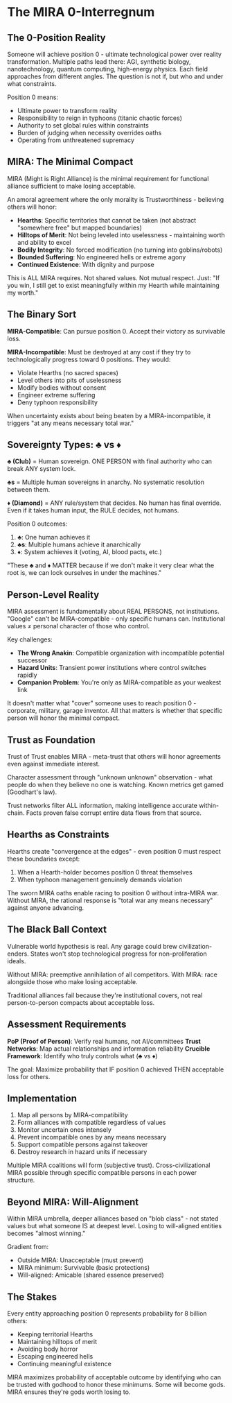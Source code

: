 # The MIRA 0-Interregnum

## The 0-Position Reality

Someone will achieve position 0 - ultimate technological power over reality transformation. Multiple paths lead there: AGI, synthetic biology, nanotechnology, quantum computing, high-energy physics. Each field approaches from different angles. The question is not if, but who and under what constraints.

Position 0 means:
- Ultimate power to transform reality
- Responsibility to reign in typhoons (titanic chaotic forces)
- Authority to set global rules within constraints
- Burden of judging when necessity overrides oaths
- Operating from unthreatened supremacy

## MIRA: The Minimal Compact

MIRA (Might is Right Alliance) is the minimal requirement for functional alliance sufficient to make losing acceptable. 

An amoral agreement where the only morality is Trustworthiness - believing others will honor:
- **Hearths**: Specific territories that cannot be taken (not abstract "somewhere free" but mapped boundaries)
- **Hilltops of Merit**: Not being leveled into uselessness - maintaining worth and ability to excel
- **Bodily Integrity**: No forced modification (no turning into goblins/robots)
- **Bounded Suffering**: No engineered hells or extreme agony
- **Continued Existence**: With dignity and purpose

This is ALL MIRA requires. Not shared values. Not mutual respect. Just: "If you win, I still get to exist meaningfully within my Hearth while maintaining my worth."

## The Binary Sort

**MIRA-Compatible**: Can pursue position 0. Accept their victory as survivable loss.

**MIRA-Incompatible**: Must be destroyed at any cost if they try to technologically progress toward 0 positions. They would:
- Violate Hearths (no sacred spaces)
- Level others into pits of uselessness
- Modify bodies without consent
- Engineer extreme suffering
- Deny typhoon responsibility

When uncertainty exists about being beaten by a MIRA-incompatible, it triggers "at any means necessary total war."

## Sovereignty Types: ♣ vs ♦

**♣ (Club)** = Human sovereign. ONE PERSON with final authority who can break ANY system lock.

**♣s** = Multiple human sovereigns in anarchy. No systematic resolution between them.

**♦ (Diamond)** = ANY rule/system that decides. No human has final override. Even if it takes human input, the RULE decides, not humans.

Position 0 outcomes:
1. **♣**: One human achieves it
2. **♣s**: Multiple humans achieve it anarchically  
3. **♦**: System achieves it (voting, AI, blood pacts, etc.)

"These ♣ and ♦ MATTER because if we don't make it very clear what the root is, we can lock ourselves in under the machines."

## Person-Level Reality

MIRA assessment is fundamentally about REAL PERSONS, not institutions. "Google" can't be MIRA-compatible - only specific humans can. Institutional values ≠ personal character of those who control.

Key challenges:
- **The Wrong Anakin**: Compatible organization with incompatible potential successor
- **Hazard Units**: Transient power institutions where control switches rapidly
- **Companion Problem**: You're only as MIRA-compatible as your weakest link

It doesn't matter what "cover" someone uses to reach position 0 - corporate, military, garage inventor. All that matters is whether that specific person will honor the minimal compact.

## Trust as Foundation

Trust of Trust enables MIRA - meta-trust that others will honor agreements even against immediate interest. 

Character assessment through "unknown unknown" observation - what people do when they believe no one is watching. Known metrics get gamed (Goodhart's law).

Trust networks filter ALL information, making intelligence accurate within-chain. Facts proven false corrupt entire data flows from that source.

## Hearths as Constraints

Hearths create "convergence at the edges" - even position 0 must respect these boundaries except:
1. When a Hearth-holder becomes position 0 threat themselves
2. When typhoon management genuinely demands violation

The sworn MIRA oaths enable racing to position 0 without intra-MIRA war. Without MIRA, the rational response is "total war any means necessary" against anyone advancing.

## The Black Ball Context

Vulnerable world hypothesis is real. Any garage could brew civilization-enders. States won't stop technological progress for non-proliferation ideals.

Without MIRA: preemptive annihilation of all competitors.
With MIRA: race alongside those who make losing acceptable.

Traditional alliances fail because they're institutional covers, not real person-to-person compacts about acceptable loss.

## Assessment Requirements

**PoP (Proof of Person)**: Verify real humans, not AI/committees
**Trust Networks**: Map actual relationships and information reliability
**Crucible Framework**: Identify who truly controls what (♣ vs ♦)

The goal: Maximize probability that IF position 0 achieved THEN acceptable loss for others.

## Implementation

1. Map all persons by MIRA-compatibility
2. Form alliances with compatible regardless of values
3. Monitor uncertain ones intensely
4. Prevent incompatible ones by any means necessary
5. Support compatible persons against takeover
6. Destroy research in hazard units if necessary

Multiple MIRA coalitions will form (subjective trust). Cross-civilizational MIRA possible through specific compatible persons in each power structure.

## Beyond MIRA: Will-Alignment

Within MIRA umbrella, deeper alliances based on "blob class" - not stated values but what someone IS at deepest level. Losing to will-aligned entities becomes "almost winning."

Gradient from:
- Outside MIRA: Unacceptable (must prevent)
- MIRA minimum: Survivable (basic protections)
- Will-aligned: Amicable (shared essence preserved)

## The Stakes

Every entity approaching position 0 represents probability for 8 billion others:
- Keeping territorial Hearths
- Maintaining hilltops of merit
- Avoiding body horror
- Escaping engineered hells
- Continuing meaningful existence

MIRA maximizes probability of acceptable outcome by identifying who can be trusted with godhood to honor these minimums. Some will become gods. MIRA ensures they're gods worth losing to.